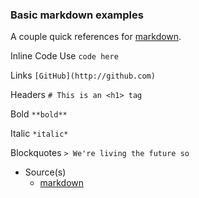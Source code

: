 ### Basic markdown examples

A couple quick references for [markdown](https://guides.github.com/features/mastering-markdown/).

Inline Code Use
``code here``

Links 
`[GitHub](http://github.com)`

Headers 
`# This is an <h1> tag`

Bold 
`**bold**`

Italic 
`*italic*`

Blockquotes
`> We're living the future so`

- Source(s)
  - [markdown](https://guides.github.com/features/mastering-markdown/)
